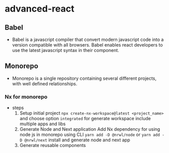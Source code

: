 # advanced-react


## Babel

- Babel is a javascript compiler that convert modern javascript code into a version compatible with all browsers. Babel enables react developers to use the latest javascript syntax in their component.

## Monorepo

- Monorepo is a single repository containing several different projects, with well defined relationships.

### Nx for monorepo

- steps
  1. Setup initial project
    `npx create-nx-workspace@latest <project_name>` and choose option `integrated` for generate workspace include multiple apps and libs
  2. Generate Node and Next application
    Add Nx dependency for using node js in monorepo using CLI
    `yarn add -D @nrwl/node` or `yarn add -D @nrwl/next` install and generate node and next app
  3. Generate reusable components

